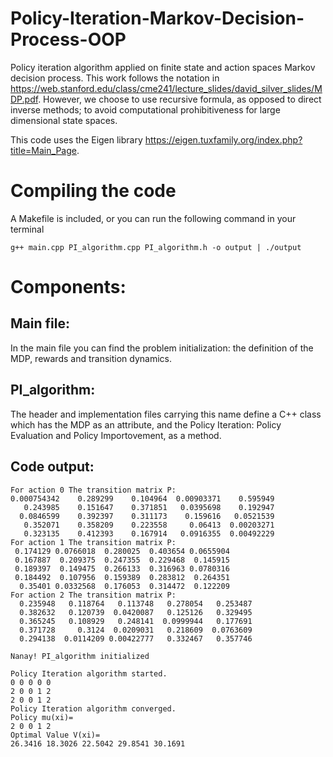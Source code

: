 # Policy-Iteration-Markov-Decision-Process-OOP
Policy iteration algorithm applied on finite state and action spaces Markov decision process. This work follows the notation in https://web.stanford.edu/class/cme241/lecture_slides/david_silver_slides/MDP.pdf. However, we choose to use recursive formula, as opposed to direct inverse methods; to avoid computational prohibitiveness for large dimensional state spaces.

This code uses the Eigen library https://eigen.tuxfamily.org/index.php?title=Main_Page.

# Compiling the code
A Makefile is included, or you can run the following command in your terminal 
```shell
g++ main.cpp PI_algorithm.cpp PI_algorithm.h -o output | ./output
```

# Components:
## Main file:
In the main file you can find the problem initialization: the definition of the MDP, rewards and transition dynamics.

## PI_algorithm:
The header and implementation files carrying this name define a C++ class which has the MDP as an attribute, and the Policy Iteration: Policy Evaluation and Policy Importovement, as a method.

## Code output:
```shell
For action 0 The transition matrix P:
0.000754342    0.289299    0.104964  0.00903371    0.595949
   0.243985    0.151647    0.371851   0.0395698    0.192947
  0.0846599    0.392397    0.311173    0.159616   0.0521539
   0.352071    0.358209    0.223558     0.06413  0.00203271
   0.323135    0.412393    0.167914   0.0916355  0.00492229
For action 1 The transition matrix P:
 0.174129 0.0766018  0.280025  0.403654 0.0655904
 0.167887  0.209375  0.247355  0.229468  0.145915
 0.189397  0.149475  0.266133  0.316963 0.0780316
 0.184492  0.107956  0.159389  0.283812  0.264351
  0.35401 0.0332568  0.176053  0.314472  0.122209
For action 2 The transition matrix P:
  0.235948   0.118764   0.113748   0.278054   0.253487
  0.382632   0.120739  0.0420087   0.125126   0.329495
  0.365245   0.108929   0.248141  0.0999944   0.177691
  0.371728     0.3124  0.0209031   0.218609  0.0763609
  0.294138  0.0114209 0.00422777   0.332467   0.357746

Nanay! PI_algorithm initialized

Policy Iteration algorithm started.
0 0 0 0 0
2 0 0 1 2
2 0 0 1 2
Policy Iteration algorithm converged.
Policy mu(xi)=
2 0 0 1 2
Optimal Value V(xi)=
26.3416 18.3026 22.5042 29.8541 30.1691
```
